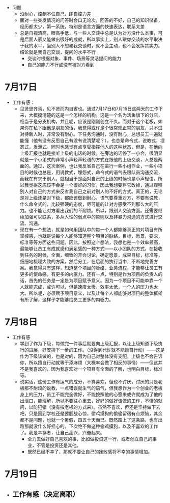 - 问题
	- 没耐心，控制不住自己，即自控力差
	- 面对一些突发情况的问答时会口无论次，回答的不好，自己的知识储备，经历都太少，第一系统，特别是语言方面的快速表达，联系太差
	- 总是自视清高，眼高手低，与一些人交谈中总是认为对方没什么本事，可是后面人家又能做出很好的成就，所以事实上，别人跟你交谈的水平取决于我的水平，当别人不想和我交谈时，就不会主动，也不会发挥其实力。结论就是我自己交谈，提问的水平不行
		- 交谈时根据对象、事件、场景等灵活提问的能力
		- 自己的能力不行或没有被对方看到

# 7月17日

- 工作有感：
	- 见贤思齐焉，见不贤而内自省也。通过7月17日和7月15日这两天的工作下来，大概摸清楚的这是一个怎样的机构。这是一个名为活鱼旗下的分店，相当于是分支机构，并且呢，应该是刚刚创立不久。而对于这个老板，如果你在私下跟他是朋友的话，我觉得或许是个很常规正常的朋友，只不过对待新人时，非常没有耐心。下任务沟通时，没有耐心，总想员工一遍就能懂（他有没有反思自己有没有说清楚呢？），也总是命令式，说教式，埋怨式，发泄式。同时也感觉有点享受指挥他人的这种状态，但是，在他向上级汇报也就是接听上级的电话的时候。在旁边的话停了一小会，很明显就是一个小弟式的非常小声轻声轻语的方式在跟他的上级交谈，人总是两面的。通过，这次案例，也让我反省自己在进行一些小组作业，一些小项目的时候也总是，用说教式，埋怨式，命令式的语气去跟队员沟通交流，而我在有求于别人，就相当于是面对自己的上级的时候也是小声轻语，所以我觉得这应该不会是一个很好的习惯，因此我想要将它改掉，通过观察别人对自己的方式来反省我自己之前对别人的不好的方式。真正的，无论是对上级还是对下级，都应该做到耐心，语气要尊重对方，不要有说教，什么命令式的，比较强硬的态度，尽可能的让对方感受不到那么大的压力。也不能让对方看出我们的不耐烦。所以，跟别人交流方面。还需要继续加强可以联系，多从人性的弱点中的原则以及非暴力沟通的方式进行交流、沟通。
	- 现在有一个想法，就是如何用团队中的每一个人都能够真正的对项目有所掌控感，也就是说每个人能够知道整个项目的脉络，目标，愿景，要求，标准等等方面这些问题。因此，按照这个想法，我想也是一个效率最高，最能够让员工有成就感和满足感的一种方式——以小团队的方式，在接收到任务的时候，全面，细致的开会讨论，确定愿景，成果目标，标准等，细细地梳理大致的方案，然后分工，在后面的执行当中，不断地完善方案。我觉得只有这样，知道整个项目的脉络、业务流程，才能够让员工有更多的使命感，有更多的内驱力。还有一点，特别是作为项目的负责人的话，首先的任务是一定是为项目赋予意义。因为一个项目不可能单靠一个人就能完成，或许可以，但是速度太慢，效率太低，一个人的压力也太大。所以呢，必须赋予项目意义，以及让每个人都能够对项目的整体框架有所了解，这样子才能够给员工更多的内驱力。

# 7月18日

- 工作有感
	- 学到了作为下级，每做完一件事后就要向上级汇报，以让上级知道下级执行的进展，好安排下一步的工作。（没得到允许就不能擅自行动）——这是作为下级该做的，也是对的，因为自己对整体没有支配，上级也不会告诉你，所以擅自行动就等于添麻烦（大概率会做了相反的事情）——但这并不是我喜欢的，因为我喜欢对一个项目有全面的了解，也明白目标，标准等。
	- 说实话，这份工作有运气的成分，不算喜欢，但也不讨厌，讨厌的只是老板那不耐烦的说教，一点错误就生气的语气，但我想作为一个创业的老板身上的压力，员工不能完全做好，不能按照他的心愿来或许就成为了他的出泄口，能理解，所以不要往心里去，好好的做好该做的工作，不懂的就问，以防犯错（没有按老板的方式来）。虽然不喜欢，但还是坚持做下去吧，只是回到学校还是要胆战心惊，偷鸡摸狗的偷偷留宿有点烦恼，其余都不是问题，也就一个暑假，四五十天而已。既然踏上了这条路，也有出路那就没什么好担心的。下次绝不做这种偷鸡摸狗，以及不喜欢的工作了。我是幸存者，让自己高兴，兴奋起来。
		- 全力去做好自己喜欢的事，比如做投资这一行，或者创立自己的事业，不管是投资还是其他。
		- 既然已经不幸了，那就不要让自己的挫败感将不幸的事情增加。

# 7月19日

- 工作有感（决定离职）
	- 
